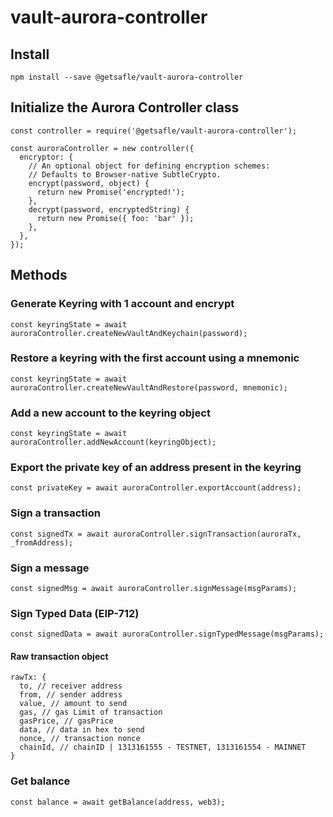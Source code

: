 # vault-aurora-controller

## Install

`npm install --save @getsafle/vault-aurora-controller`

## Initialize the Aurora Controller class

```
const controller = require('@getsafle/vault-aurora-controller');

const auroraController = new controller({
  encryptor: {
    // An optional object for defining encryption schemes:
    // Defaults to Browser-native SubtleCrypto.
    encrypt(password, object) {
      return new Promise('encrypted!');
    },
    decrypt(password, encryptedString) {
      return new Promise({ foo: 'bar' });
    },
  },
});
```

## Methods

### Generate Keyring with 1 account and encrypt

```
const keyringState = await auroraController.createNewVaultAndKeychain(password);
```

### Restore a keyring with the first account using a mnemonic

```
const keyringState = await auroraController.createNewVaultAndRestore(password, mnemonic);
```

### Add a new account to the keyring object

```
const keyringState = await auroraController.addNewAccount(keyringObject);
```

### Export the private key of an address present in the keyring

```
const privateKey = await auroraController.exportAccount(address);
```

### Sign a transaction

```
const signedTx = await auroraController.signTransaction(auroraTx, _fromAddress);
```

### Sign a message

```
const signedMsg = await auroraController.signMessage(msgParams);
```

### Sign Typed Data (EIP-712)

```
const signedData = await auroraController.signTypedMessage(msgParams);
```

#### Raw transaction object

```
rawTx: {
  to, // receiver address
  from, // sender address
  value, // amount to send
  gas, // gas Limit of transaction
  gasPrice, // gasPrice
  data, // data in hex to send
  nonce, // transaction nonce
  chainId, // chainID | 1313161555 - TESTNET, 1313161554 - MAINNET
}
```

### Get balance

```
const balance = await getBalance(address, web3);
```
